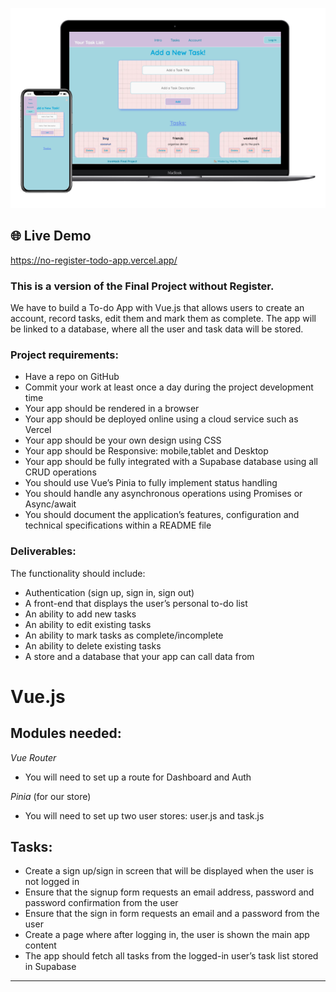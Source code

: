 
![mobile desktop demo](<Screenshot 2023-12-13 at 00.08.09.png>)

## 🌐 Live Demo

https://no-register-todo-app.vercel.app/

### This is a version of the Final Project without Register.

We have to build a To-do App with Vue.js that allows users to create an account, record tasks, edit them and mark them as complete. The app will be linked to a database, where all the user and task data will be stored.

### Project requirements:
* Have a repo on GitHub
* Commit your work at least once a day during the project development time
* Your app should be rendered in a browser
* Your app should be deployed online using a cloud service such as Vercel
* Your app should be your own design using CSS
* Your app should be Responsive: mobile,tablet and Desktop
* Your app should be fully integrated with a Supabase database using all CRUD operations
* You should use Vue’s Pinia to fully implement status handling
* You should handle any asynchronous operations using Promises or Async/await
* You should document the application’s features, configuration and technical specifications within a README file

### Deliverables:
The functionality should include:
* Authentication (sign up, sign in, sign out)
* A front-end that displays the user’s personal to-do list
* An ability to add new tasks
* An ability to edit existing tasks
* An ability to mark tasks as complete/incomplete
* An ability to delete existing tasks
* A store and a database that your app can call data from



# Vue.js

## Modules needed:
_Vue Router_
* You will need to set up a route for Dashboard and Auth

_Pinia_ (for our store)
* You will need to set up two user stores: user.js and task.js

## Tasks:
* Create a sign up/sign in screen that will be displayed when the user is not logged in
* Ensure that the signup form requests an email address, password and password confirmation from the user
* Ensure that the sign in form requests an email and a password from the user
* Create a page where after logging in, the user is shown the main app content
* The app should fetch all tasks from the logged-in user’s task list stored in Supabase

-----------------------------